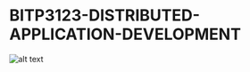 # BITP3123-DISTRIBUTED-APPLICATION-DEVELOPMENT

![alt text](screenshots/1.png "Description goes here")
